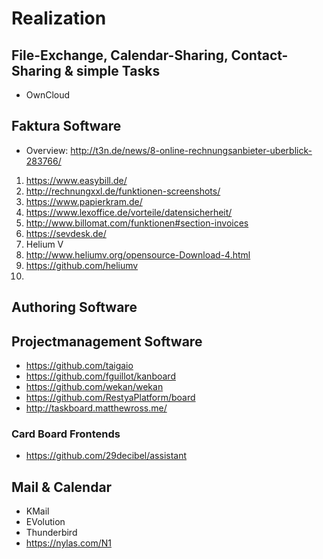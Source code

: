 # Realization

## File-Exchange, Calendar-Sharing, Contact-Sharing & simple Tasks
* OwnCloud

## Faktura Software
* Overview: http://t3n.de/news/8-online-rechnungsanbieter-uberblick-283766/

1. https://www.easybill.de/
2. http://rechnungxxl.de/funktionen-screenshots/
3. https://www.papierkram.de/
4. https://www.lexoffice.de/vorteile/datensicherheit/
5. http://www.billomat.com/funktionen#section-invoices
6. https://sevdesk.de/
7. Helium V
  1. http://www.heliumv.org/opensource-Download-4.html
  2. https://github.com/heliumv
  3. 
  

## Authoring Software


## Projectmanagement Software
* https://github.com/taigaio
* https://github.com/fguillot/kanboard
* https://github.com/wekan/wekan
* https://github.com/RestyaPlatform/board
* http://taskboard.matthewross.me/
### Card Board Frontends
* https://github.com/29decibel/assistant

## Mail & Calendar
* KMail
* EVolution
* Thunderbird
* https://nylas.com/N1
